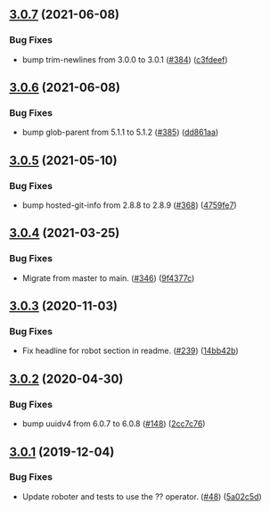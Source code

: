 ## [3.0.7](https://github.com/thenativeweb/processenv/compare/3.0.6...3.0.7) (2021-06-08)


### Bug Fixes

* bump trim-newlines from 3.0.0 to 3.0.1 ([#384](https://github.com/thenativeweb/processenv/issues/384)) ([c3fdeef](https://github.com/thenativeweb/processenv/commit/c3fdeefaa6e4c5b2bb2338f9f347cf5264b7203a))

## [3.0.6](https://github.com/thenativeweb/processenv/compare/3.0.5...3.0.6) (2021-06-08)


### Bug Fixes

* bump glob-parent from 5.1.1 to 5.1.2 ([#385](https://github.com/thenativeweb/processenv/issues/385)) ([dd861aa](https://github.com/thenativeweb/processenv/commit/dd861aa4987e62ebd4cba07011195ed31426b94d))

## [3.0.5](https://github.com/thenativeweb/processenv/compare/3.0.4...3.0.5) (2021-05-10)


### Bug Fixes

* bump hosted-git-info from 2.8.8 to 2.8.9 ([#368](https://github.com/thenativeweb/processenv/issues/368)) ([4759fe7](https://github.com/thenativeweb/processenv/commit/4759fe748c69b4cce13592c90741c64eeb1c5102))

## [3.0.4](https://github.com/thenativeweb/processenv/compare/3.0.3...3.0.4) (2021-03-25)


### Bug Fixes

* Migrate from master to main. ([#346](https://github.com/thenativeweb/processenv/issues/346)) ([9f4377c](https://github.com/thenativeweb/processenv/commit/9f4377c0eb1da1e664a7e1de04dac1942106fe43))

## [3.0.3](https://github.com/thenativeweb/processenv/compare/3.0.2...3.0.3) (2020-11-03)


### Bug Fixes

* Fix headline for robot section in readme. ([#239](https://github.com/thenativeweb/processenv/issues/239)) ([14bb42b](https://github.com/thenativeweb/processenv/commit/14bb42bed77363918dab1d75711f32aff74287c4))

## [3.0.2](https://github.com/thenativeweb/processenv/compare/3.0.1...3.0.2) (2020-04-30)


### Bug Fixes

* bump uuidv4 from 6.0.7 to 6.0.8 ([#148](https://github.com/thenativeweb/processenv/issues/148)) ([2cc7c76](https://github.com/thenativeweb/processenv/commit/2cc7c7683ed7464f28a7c89715a721466095ac67))

## [3.0.1](https://github.com/thenativeweb/processenv/compare/3.0.0...3.0.1) (2019-12-04)


### Bug Fixes

* Update roboter and tests to use the ?? operator. ([#48](https://github.com/thenativeweb/processenv/issues/48)) ([5a02c5d](https://github.com/thenativeweb/processenv/commit/5a02c5d4e023923cfb6c8de43710c27f71e3766a))
